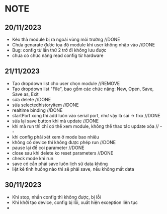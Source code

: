 ﻿# NOTE

## 20/11/2023
- Kéo thả module bị ra ngoài vùng môi trường //DONE 
- Chưa genarate được tọa độ module khi user không nhập vào //DONE
- Bug: config từ lần thứ 2 trở đi không lưu được 
- chưa có chức năng read config từ hardware
## 21/11/2023
- Tạo dropdown list cho user chọn module //REMOVE
- Tạo dropdown list "File", bao gồm các chức năng: New, Open, Save, Save as, Exit
- sửa delete //DONE
- sửa selectedhistoryitem //DONE
- realtime binding //DONE
- startPort xong thì add luôn vào serial port, như vậy là sai -> fixx //DONE
- sửa lại save button khi mà update //DONE
- khi mà run thì chỉ có thể xem module, không thể thao tác update xóa // --
- khi config phải xét xem ở mode bao nhiêu
- không có device thì không được phép run //DONE
- pause lại để coi parameter //DONE
- close sau khi delete ko reset parameters //DONE
- check mode khi run 
- save có cần phải save luôn lịch sử data không 
- liệt kê tình huống nào thì sẽ phải save, nếu không mất data


## 30/11/2023
- Khi stop, nhấn config thì không được, bị lỗi
- Khi khởi tạo device, config bị lỗi, xuất hiện exception liên tục
- 


